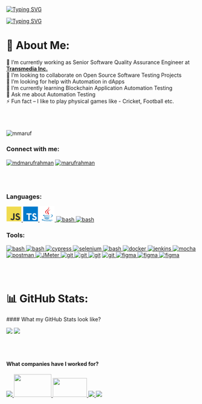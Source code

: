 [![Typing SVG](https://readme-typing-svg.demolab.com?font=Fira+Code&weight=1000&size=40&pause=1&color=3281EA&center=true&vCenter=true&repeat=false&width=435&lines=Maruf+Rahman)](https://git.io/typing-svg)

[![Typing SVG](https://readme-typing-svg.demolab.com?font=Fira+Code&duration=2500&pause=500&color=3281EA&center=true&vCenter=true&width=435&lines=6%2B+years+in+Software+Testing;Automation+%26+Manual+Testing;Playwright+%7C+WebdriverIO+%7C+Cypress+%7C)](https://git.io/typing-svg)



# 💫 About Me:
🔭 I’m currently working as Senior Software Quality Assurance Engineer at **[Transmedia Inc.](https://www.trmedia.ca/)**<br>👯 I’m looking to collaborate on Open Source Software Testing Projects<br>🤝 I’m looking for help with Automation in dApps<br>🌱 I’m currently learning Blockchain Application Automation Testing<br>💬 Ask me about Automation Testing<br>⚡ Fun fact – I like to play physical games like - Cricket, Football etc.

<br></br>


<p align="left"> <img src="https://komarev.com/ghpvc/?username=mMARUF&label=Profile%20views&color=0e75b6&style=flat" alt="mmaruf" width="135" /> </p>





<h3 align="left">Connect with me:</h3>
<p align="left">
<a href="https://linkedin.com/in/mdmarufrahman" target="blank"><img align="center" src="https://raw.githubusercontent.com/rahuldkjain/github-profile-readme-generator/master/src/images/icons/Social/linked-in-alt.svg" alt="mdmarufrahman" height="30" width="40" /></a>
<a href="https://www.leetcode.com/marufrahman" target="blank"><img align="center" src="https://raw.githubusercontent.com/rahuldkjain/github-profile-readme-generator/master/src/images/icons/Social/leet-code.svg" alt="marufrahman" height="30" width="40" /></a>
</p>

<br></br>

<h3 align="left">Languages:</h3>
<p align="left">
</a> <a href="https://developer.mozilla.org/en-US/docs/Web/JavaScript" target="_blank" rel="noreferrer"> <img src="https://raw.githubusercontent.com/devicons/devicon/master/icons/javascript/javascript-original.svg" 
alt="javascript" width="40" height="40"/> </a> 
<a href="https://www.typescriptlang.org/" target="_blank" rel="noreferrer"> <img src="https://raw.githubusercontent.com/devicons/devicon/master/icons/typescript/typescript-original.svg" alt="typescript" width="40" height="40"/> </a>
<a href="https://www.java.com" target="_blank" rel="noreferrer"> <img src="https://raw.githubusercontent.com/devicons/devicon/master/icons/java/java-original.svg" alt="java" width="40" height="40"/> 
<a href="https://www.gnu.org/software/bash/" target="_blank" rel="noreferrer"> <img src="https://www.svgrepo.com/show/255832/sql.svg" alt="bash" width="40" height="40"/> </a>
<a href="https://www.gnu.org/software/bash/" target="_blank" rel="noreferrer"> <img src="https://www.svgrepo.com/show/353478/bash-icon.svg" alt="bash" width="40" height="40"/> </a>

</p>



<h3 align="left">Tools:</h3>
<p align="left"> 
<a href="https://playwright.dev/" target="_blank" rel="noreferrer"> <img src="https://playwright.dev/img/playwright-logo.svg" alt="bash" width="40" height="40"/> 
<a href="https://webdriver.io/" target="_blank" rel="noreferrer"> <img src="https://asset.brandfetch.io/idV7ZoyErg/idPvWqIX1T.png?updated=1667619616092" alt="bash" width="40" height="40"/>  
<a href="https://www.cypress.io" target="_blank" rel="noreferrer"> <img src="https://www.svgrepo.com/show/439131/cypress.svg" alt="cypress" width="40" height="40"/> </a> 
<a href="https://www.selenium.dev" target="_blank" rel="noreferrer"> <img src="https://www.selenium.dev/images/selenium_4_logo.png" alt="selenium" width="80" height="40"/> </a>
<a href="https://cucumber.io/" target="_blank" rel="noreferrer"> <img src="https://www.svgrepo.com/show/353625/cucumber.svg" alt="bash" width="40" height="40"/> </a>
<a href="https://www.docker.com/" target="_blank" rel="noreferrer"> <img src="https://cdn.jsdelivr.net/gh/devicons/devicon/icons/docker/docker-plain-wordmark.svg" alt="docker" width="40" height="40"/> </a>  <a href="https://www.jenkins.io" target="_blank" rel="noreferrer"> <img src="https://www.vectorlogo.zone/logos/jenkins/jenkins-icon.svg" alt="jenkins" width="40" height="40"/> </a> <a href="https://mochajs.org" target="_blank" rel="noreferrer"> <img src="https://www.vectorlogo.zone/logos/mochajs/mochajs-icon.svg" alt="mocha" width="40" height="40"/> </a> <a href="https://postman.com" target="_blank" rel="noreferrer"> <img src="https://www.vectorlogo.zone/logos/getpostman/getpostman-icon.svg" alt="postman" width="40" height="40"/> </a> 
<a href="https://jmeter.apache.org/" target="_blank" rel="noreferrer"> <img src="https://jmeter.apache.org/images/logo.svg" alt="JMeter" width="70" height="40"/> </a>  
<a href="https://git-scm.com/" target="_blank" rel="noreferrer"> <img src="https://www.vectorlogo.zone/logos/git-scm/git-scm-icon.svg" alt="git" width="40" height="40"/> </a>   
<a href="https://www.browserstack.com/" target="_blank" rel="noreferrer"> <img src="https://www.svgrepo.com/show/353515/browserstack.svg" alt="git" width="40" height="40"/> </a>  
<a href="https://www.atlassian.com/software/jira/" target="_blank" rel="noreferrer"> <img src="https://www.svgrepo.com/show/376328/jira.svg" alt="git" width="40" height="40"/></a>  
<a href="https://www.atlassian.com/software/confluence/" target="_blank" rel="noreferrer"> <img src="https://www.svgrepo.com/show/353597/confluence.svg" alt="git" width="40" height="40"/> </a>  
<a href="https://www.figma.com/" target="_blank" rel="noreferrer"> <img src="https://www.vectorlogo.zone/logos/figma/figma-icon.svg" alt="figma" width="40" height="40"/> </a>
<a href="https://www.svgrepo.com/vectors/azure-devops/" target="_blank" rel="noreferrer"> <img src="https://www.svgrepo.com/show/448271/azure-devops.svg" alt="figma" width="40" height="40"/> </a>
<a href="https://www.redhat.com/en/technologies/cloud-computing/openshift/="_blank" rel="noreferrer"> <img src="https://www.svgrepo.com/show/354143/openshift.svg" alt="figma" width="40" height="40"/> </a>
</p>

<br></br>

# 📊 GitHub Stats:
</p>
<!--Github Stats-->
#### What my GitHub Stats look like?
<p float="left">
<img height="180em" src="https://github-readme-stats.vercel.app/api?username=mMARUF&show_icons=true" /> 
<img height="180em" src="https://github-readme-stats.vercel.app/api/top-langs/?username=mMARUF&show_icons=true&layout=compact&langs_count=11"/>
<!-- <img height="180em" src="https://github-profile-trophy.vercel.app/?username=mMARUF&count_private=true&show_icons=true&theme=cobalt" align="center"/>
</p> -->


<br></br>

#### What companies have I worked for?
<p left="center">
  <a href="https://www.stibodx.com/">
    <img src="https://www.stibodx.com/assets/stibodx-apng-1-loop.png">
  </a>  
   <a href="https://selise.ch/">
    <img src="https://ik.imagekit.io/guidle/tr:h-250,c-at_least,dpr-2/9/45/68/9456890511bfda530c5d689698aee8832ef16919_700291736.png" height=60 width=99>
  </a> 
  <a href="https://leads.com.bd/">
    <img src="https://leads.com.bd/wp-content/uploads/2022/02/LEADS-1-150x29.png" height=50 width = 90> 
  </a>  
  <a href="grameenphone.com">
    <img src="https://cdn01.grameenphone.com/sites/default/files/downloadable_images/thumbs/gp-logo-black-bg_2.png" height=50>
  </a>  
  <a href="https://www.banglalink.net/">
    <img src="https://logovtor.com/wp-content/uploads/2020/08/banglalink-logo-vector.png" height=50>
    </a> 


</p>



<br></br>


 

 
